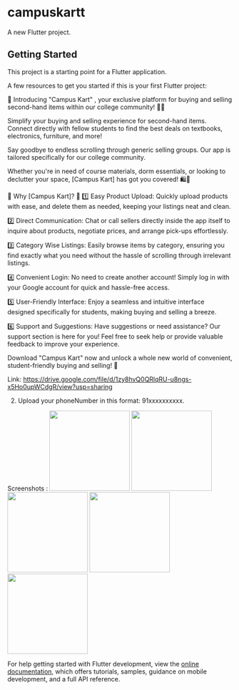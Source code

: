 # campuskartt

A new Flutter project.

## Getting Started

This project is a starting point for a Flutter application.

A few resources to get you started if this is your first Flutter project:

🎉 Introducing "Campus Kart" , your exclusive platform for buying and selling second-hand items within our college community! 📱💼

Simplify your buying and selling experience for second-hand items.
Connect directly with fellow students to find the best deals on textbooks, electronics, furniture, and more!

Say goodbye to endless scrolling through generic selling groups. Our app is tailored specifically for our college community.

Whether you're in need of course materials, dorm essentials, or looking to declutter your space, [Campus Kart] has got you covered! 🛍💬

🌟 Why [Campus Kart]? 🌟
1️⃣ Easy Product Upload: Quickly upload products with ease, and delete them as needed, keeping your listings neat and clean.

2️⃣ Direct Communication: Chat or call sellers directly inside the app itself to inquire about products, negotiate prices, and arrange pick-ups effortlessly.

3️⃣ Category Wise Listings: Easily browse items by category, ensuring you find exactly what you need without the hassle of scrolling through irrelevant listings.

4️⃣ Convenient Login: No need to create another account! Simply log in with your Google account for quick and hassle-free access.

5️⃣ User-Friendly Interface: Enjoy a seamless and intuitive interface designed specifically for students, making buying and selling a breeze.

6️⃣ Support and Suggestions: Have suggestions or need assistance? Our support section is here for you! Feel free to seek help or provide valuable feedback to improve your experience.

Download "Campus Kart" now and unlock a whole new world of convenient, student-friendly buying and selling! 🚀

Link:
https://drive.google.com/file/d/1zy8hvQ0QRlqRU-u8ngs-x5Ho0upWCdgR/view?usp=sharing

2) Upload your phoneNumber in this format: 91xxxxxxxxxx.

Screenshots :
<img src="https://github.com/1CaptainPeroxide/campuskartt/assets/142601437/67a1fa76-50d9-444c-a925-9e96f1e82b0b" width="180">
<img src="https://github.com/1CaptainPeroxide/campuskartt/assets/142601437/0824476f-aa57-4622-9189-628ebd30230b" width="180">
<img src="https://github.com/1CaptainPeroxide/campuskartt/assets/142601437/93c9e3ca-3b5d-4e44-a06a-ba1307e63aab" width="180">
<img src="https://github.com/1CaptainPeroxide/campuskartt/assets/142601437/5b0984ce-36c9-44eb-8ecd-41dac6bc812e" width="180">
<img src="https://github.com/1CaptainPeroxide/campuskartt/assets/142601437/ae96d320-bbf8-434e-87ff-a21710d6a94d" width="180">

For help getting started with Flutter development, view the
[online documentation](https://docs.flutter.dev/), which offers tutorials,
samples, guidance on mobile development, and a full API reference.
